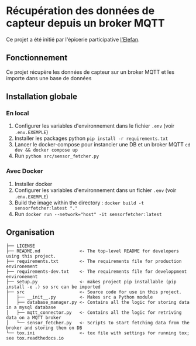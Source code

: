 Récupération des données de capteur depuis un broker MQTT
=========================================================

Ce projet a été initié par l'épicerie participative [l'Elefan](https://lelefan.org/).

## Fonctionnement

Ce projet récupère les données de capteur sur un broker MQTT et les importe dans une base de données

## Installation globale

### En local

1. Configurer les variables d'environnement dans le fichier `.env` (voir `.env.EXEMPLE`)
1. Installer les packages python `pip install -r requirements.txt`
1. Lancer le docker-compose pour instancier une DB et un broker MQTT `cd dev && docker compose up`
1. Run `python src/sensor_fetcher.py`

### Avec Docker

1. Installer docker
1. Configurer les variables d'environnement dans un fichier `.env` (voir `.env.EXEMPLE`)
1. Build the image within the directory : `docker build -t sensorfetcher:latest "."`
1. Run `docker run --network="host" -it sensorfetcher:latest`

Organisation
------------

    ├── LICENSE
    ├── README.md               <- The top-level README for developers using this project.
    ├── requirements.txt        <- The requirements file for production environement
    ├── requirements-dev.txt    <- The requirements file for developpment environement
    ├── setup.py                <- makes project pip installable (pip install -e .) so src can be imported
    ├── src                     <- Source code for use in this project.
    │   ├── __init__.py         <- Makes src a Python module
    │   ├── database_manager.py <- Contains all the logic for storing data in a mysql database
    │   ├── mqtt_connector.py   <- Contains all the logic for retriving data on a MQTT broker
    │   └── sensor_fetcher.py   <- Scripts to start fetching data from the broker and storing them on DB
    └── tox.ini                 <- tox file with settings for running tox; see tox.readthedocs.io


